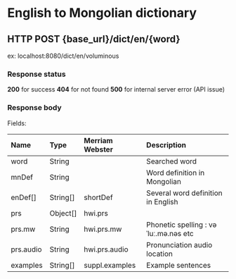 

# English to Mongolian dictionary
## HTTP POST {base_url}/dict/en/{word}
ex: localhost:8080/dict/en/voluminous

### Response status

**200** for success
**404** for not found
**500** for internal server error (API issue)

### Response body

Fields:

| Name      | Type     | Merriam Webster | Description                         |
| :-------- | :------- | :-------------- | :---------------------------------- |
| word      | String   |                 | Searched  word                      |
| mnDef     | String   |                 | Word definition in Mongolian        |
| enDef[]   | String[] | shortDef        | Several word definition in English  |
| prs       | Object[] | hwi.prs         |                                     |
| prs.mw    | String   | hwi.prs.mw      | Phonetic spelling :  vəˈluː.mə.nəs etc |
| prs.audio | String   | hwi.prs.audio   | Pronunciation audio location        |
| examples  | String[] | suppl.examples  | Example sentences                   |
 


